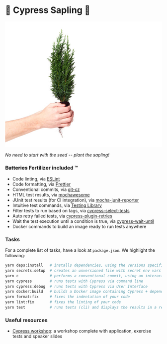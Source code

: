 # 🌱 Cypress Sapling 🌱

![logo](./doc/logo.jpg)

_No need to start with the seed -- plant the sapling!_

### ~~Batteries~~ Fertilizer included ™️

- Code linting, via [ESLint](https://github.com/eslint/eslint)
- Code formatting, via [Prettier](https://github.com/prettier/prettier)
- Conventional commits, via [git-cz](https://github.com/streamich/git-cz)
- HTML test results, via [mochawesome](https://github.com/adamgruber/mochawesome)
- JUnit test results (for CI integration), via [mocha-junit-reporter](https://github.com/michaelleeallen/mocha-junit-reporter)
- Intuitive test commands, via [Testing Library](https://github.com/testing-library/cypress-testing-library)
- Filter tests to run based on tags, via [cypress-select-tests](https://github.com/bahmutov/cypress-select-tests)
- Auto retry failed tests, via [cypress-plugin-retries](https://github.com/Bkucera/cypress-plugin-retries)
- Wait the test execution until a condition is true, via [cypress-wait-until](https://github.com/NoriSte/cypress-wait-until)
- Docker commands to build an image ready to run tests anywhere

### Tasks

For a complete list of tasks, have a look at `package.json`. We highlight the following:

```sh
yarn deps:install   # installs dependencies, using the versions specified on yarn.lock
yarn secrets:setup  # creates an unversioned file with secret env vars
yarn c              # performs a conventional commit, using an interactive dialog
yarn cypress        # runs tests with Cypress via command line
yarn cypress:debug  # runs tests with Cypress via User Interface
yarn docker:build   # builds a Docker image containing Cypress + dependencies + tests
yarn format:fix     # fixes the indentation of your code
yarn lint:fix       # fixes the linting of your code
yarn test           # runs tests (cli) and displays the results in a report
```

### Useful resources

- [Cypress workshop](https://github.com/cypress-io/testing-workshop-cypress#content-): a workshop complete with application, exercise tests and speaker slides
